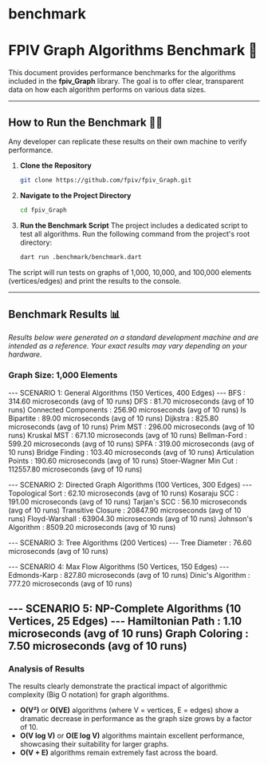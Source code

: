 # benchmark

# FPIV Graph Algorithms Benchmark 🚀

This document provides performance benchmarks for the algorithms included in the **fpiv_Graph** library. The goal is to offer clear, transparent data on how each algorithm performs on various data sizes.

---

## How to Run the Benchmark 🧑‍💻

Any developer can replicate these results on their own machine to verify performance.


1. **Clone the Repository**

    ```bash
    git clone https://github.com/fpiv/fpiv_Graph.git
    ```

2. **Navigate to the Project Directory**

    ```bash
    cd fpiv_Graph
    ```

3. **Run the Benchmark Script**
    The project includes a dedicated script to test all algorithms. Run the following command from the project's root directory:

    ```bash
    dart run .benchmark/benchmark.dart
    ```
    

The script will run tests on graphs of 1,000, 10,000, and 100,000 elements (vertices/edges) and print the results to the console.

---

## Benchmark Results 📊

*Results below were generated on a standard development machine and are intended as a reference. Your exact results may vary depending on your hardware.*


### **Graph Size: 1,000 Elements**

--- SCENARIO 1: General Algorithms (150 Vertices, 400 Edges) ---
BFS                         :     314.60 microseconds (avg of 10 runs)
DFS                         :      81.70 microseconds (avg of 10 runs)
Connected Components        :     256.90 microseconds (avg of 10 runs)
Is Bipartite                :      89.00 microseconds (avg of 10 runs)
Dijkstra                    :     825.80 microseconds (avg of 10 runs)
Prim MST                    :     296.00 microseconds (avg of 10 runs)
Kruskal MST                 :     671.10 microseconds (avg of 10 runs)
Bellman-Ford                :     599.20 microseconds (avg of 10 runs)
SPFA                        :     319.00 microseconds (avg of 10 runs)
Bridge Finding              :     103.40 microseconds (avg of 10 runs)
Articulation Points         :     190.60 microseconds (avg of 10 runs)
Stoer-Wagner Min Cut        :  112557.80 microseconds (avg of 10 runs)

--- SCENARIO 2: Directed Graph Algorithms (100 Vertices, 300 Edges) ---
Topological Sort            :      62.10 microseconds (avg of 10 runs) 
Kosaraju SCC                :     191.00 microseconds (avg of 10 runs) 
Tarjan's SCC                :      56.10 microseconds (avg of 10 runs) 
Transitive Closure          :   20847.90 microseconds (avg of 10 runs)
Floyd-Warshall              :   63904.30 microseconds (avg of 10 runs)
Johnson's Algorithm         :    8509.20 microseconds (avg of 10 runs)

--- SCENARIO 3: Tree Algorithms (200 Vertices) ---
Tree Diameter               :      76.60 microseconds (avg of 10 runs)

--- SCENARIO 4: Max Flow Algorithms (50 Vertices, 150 Edges) ---
Edmonds-Karp                :     827.80 microseconds (avg of 10 runs)
Dinic's Algorithm           :     777.20 microseconds (avg of 10 runs)

--- SCENARIO 5: NP-Complete Algorithms (10 Vertices, 25 Edges) ---
Hamiltonian Path            :       1.10 microseconds (avg of 10 runs)
Graph Coloring              :       7.50 microseconds (avg of 10 runs)
---

### **Analysis of Results**

The results clearly demonstrate the practical impact of algorithmic complexity (Big O notation) for graph algorithms.

- **O(V²)** or **O(VE)** algorithms (where V = vertices, E = edges) show a dramatic decrease in performance as the graph size grows by a factor of 10.
- **O(V log V)** or **O(E log V)** algorithms maintain excellent performance, showcasing their suitability for larger graphs.
- **O(V + E)** algorithms remain extremely fast across the board.